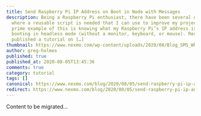 ```yaml
---
title: Send Raspberry Pi IP Address on Boot in Node with Messages
description: Being a Raspberry Pi enthusiast, there have been several occasions
  where a reusable script is needed that I can use to improve my projects. A
  prime example of this is knowing what my Raspberry Pi’s IP address is when
  booting in headless mode (without a monitor, keyboard, or mouse). Recently I
  published a tutorial on […]
thumbnail: https://www.nexmo.com/wp-content/uploads/2020/08/Blog_SMS_WhatsApp_RaspberryPI_1200x600.png
author: greg-holmes
published: true
published_at: 2020-08-05T13:45:36
comments: true
category: tutorial
tags: []
canonical: https://www.nexmo.com/blog/2020/08/05/send-raspberry-pi-ip-address-on-boot-in-node-with-messages
redirect: https://www.nexmo.com/blog/2020/08/05/send-raspberry-pi-ip-address-on-boot-in-node-with-messages
---
```

Content to be migrated...